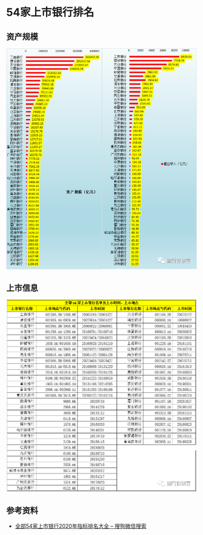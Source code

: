 # 54家上市银行排名

## 资产规模

![54家上市银行资产规模](images/54家上市银行资产规模.png)

## 上市信息

![54家上市银行上市信息](images/54家上市银行上市信息.png)

## 参考资料

- [全部54家上市银行2020年指标排名大全 – 搜狗微信搜索](https://weixin.sogou.com/weixin?type=2&s_from=input&query=%E5%85%A8%E9%83%A854%E5%AE%B6%E4%B8%8A%E5%B8%82%E9%93%B6%E8%A1%8C2020%E5%B9%B4%E6%8C%87%E6%A0%87%E6%8E%92%E5%90%8D%E5%A4%A7%E5%85%A8)